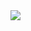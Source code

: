<img src="https://capsule-render.vercel.app/api?type=waving&color=auto&height=200&section=header&text=Hso Github!.!&fontSize=90&animation=blink"/>
